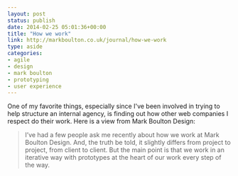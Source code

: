 ```yaml
---
layout: post
status: publish
date: 2014-02-25 05:01:36+00:00
title: "How we work"
link: http://markboulton.co.uk/journal/how-we-work
type: aside
categories:
- agile
- design
- mark boulton
- prototyping
- user experience
---
```

One of my favorite things, especially since I've been involved in trying to help structure an internal agency, is finding out how other web companies I respect do their work. Here is a view from Mark Boulton Design:
 
> I’ve had a few people ask me recently about how we work at Mark Boulton Design. And, the truth be told, it slightly differs from project to project, from client to client. But the main point is that we work in an iterative way with prototypes at the heart of our work every step of the way.



